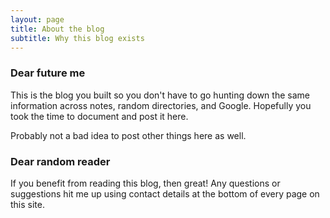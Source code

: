 ```yaml
---
layout: page
title: About the blog
subtitle: Why this blog exists
---
```


### Dear future me

This is the blog you built so you don't have to go hunting down the same information across notes, random directories, and Google.  Hopefully you took the time to document and post it here.

Probably not a bad idea to post other things here as well.

### Dear random reader

If you benefit from reading this blog, then great!  Any questions or suggestions hit me up using contact details at the bottom of every page on this site.